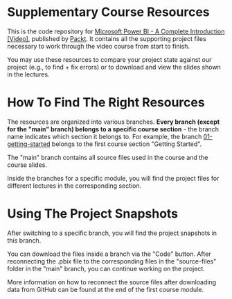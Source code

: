 # Supplementary Course Resources

This is the code repository for [Microsoft Power BI - A Complete Introduction [Video]](https://www.packtpub.com/product/microsoft-power-bi-a-complete-introduction-2022-edition-video/9781789959031), published by [Packt](https://www.packtpub.com/?utm_source=github). It contains all the supporting project files necessary to work through the video course from start to finish.

You may use these resources to compare your project state against our project (e.g., to find + fix errors) or to download and view the slides shown in the lectures.

# How To Find The Right Resources

The resources are organized into various branches. **Every branch (except for the "main" branch) belongs to a specific course section** - the branch name indicates which section it belongs to. For example, the branch [01-getting-started](/PacktPublishing/Microsoft-Power-BI---A-Complete-Introduction-2023-EDITION/tree/01-getting-started) belongs to the first course section "Getting Started".

The "main" branch contains all source files used in the course and the course slides.

Inside the branches for a specific module, you will find the project files for different lectures in the corresponding section.

# Using The Project Snapshots

After switching to a specific branch, you will find the project snapshots in this branch.

You can download the files inside a branch via the "Code" button. After reconnecting the .pbix file to the corresponding files in the "source-files" folder in the "main" branch, you can continue working on the project.

More information on how to reconnect the source files after downloading data from GitHub can be found at the end of the first course module.
